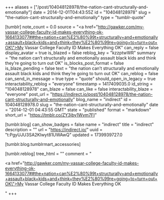 +++
aliases = ["/post/104048128978/the-nation-cant-structurally-and-emotionally"]
date = 2014-12-01T04:43:55Z
id = "104048128978"
slug = "the-nation-cant-structurally-and-emotionally"
type = "tumblr-quote"

[tumblr]
note_count = 0.0
source = "<a href=\"http://gawker.com/my-vassar-college-faculty-id-makes-everything-ok-1664133077##the+nation+can%E2%80%99t+structurally+and+emotionally+assault+black+kids+and+think+they%E2%80%99re+going+to+turn+out+OK\">My Vassar College Faculty ID Makes Everything OK</a>"
can_reply = false
display_avatar = true
is_blazed = false
reblog_key = "kzzptwWR"
summary = "the nation can’t structurally and emotionally assault black kids and think they’re going to turn out OK"
is_blocks_post_format = false
is_blaze_pending = false
text = "the nation can’t structurally and emotionally assault black kids and think they’re going to turn out OK"
can_reblog = false
can_send_in_message = true
type = "quote"
should_open_in_legacy = true
interactability_reblog = "everyone"
timestamp = 1417409035.0
id_string = "104048128978"
can_blaze = false
can_like = false
interactability_blaze = "everyone"
post_url = "https://indirect.io/post/104048128978/the-nation-cant-structurally-and-emotionally"
blog_name = "indirect"
id = 104048128978.0
slug = "the-nation-cant-structurally-and-emotionally"
date = "2014-12-01 04:43:55 GMT"
state = "published"
format = "markdown"
short_url = "https://tmblr.co/ZY3jby1Wvm7FI"

[tumblr.blog]
can_show_badges = false
name = "indirect"
title = "indirect"
description = ""
url = "https://indirect.io/"
uuid = "t:PgyUJU3SA2Klwyt81UWAwQ"
updated = 1739939727.0

[tumblr.blog.tumblrmart_accessories]

[tumblr.reblog]
tree_html = ""
comment = "<p><a href=\"http://gawker.com/my-vassar-college-faculty-id-makes-everything-ok-1664133077##the+nation+can%E2%80%99t+structurally+and+emotionally+assault+black+kids+and+think+they%E2%80%99re+going+to+turn+out+OK\">My Vassar College Faculty ID Makes Everything OK</a></p>"
+++
